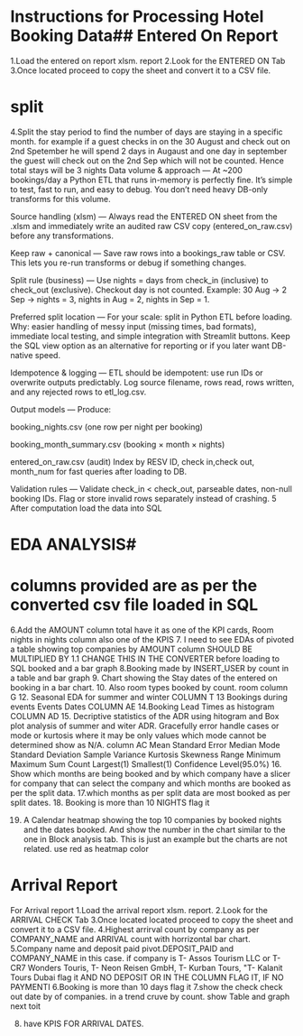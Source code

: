 # Instructions for Processing Hotel Booking Data## Entered On Report

1.Load the entered on report xlsm. report
2.Look for the ENTERED ON Tab
3.Once located proceed to copy the sheet and convert it to a CSV file.

# split

4.Split the stay period to find the number of days are staying in a specific month. for example if a guest checks in on the 30 August and check out on 2nd Spetember he will spend 2 days in Augaust and one day in september
the guest will check out on the 2nd Sep which will not be counted. Hence total stays will be 3 nights
Data volume & approach — At ~200 bookings/day  a Python ETL that runs in-memory is perfectly fine. It’s simple to test, fast to run, and easy to debug. You don’t need heavy DB-only transforms for this volume.

Source handling (xlsm) — Always read the ENTERED ON sheet from the .xlsm and immediately write an audited raw CSV copy (entered_on_raw.csv) before any transformations.

Keep raw + canonical — Save raw rows into a bookings_raw table or CSV. This lets you re-run transforms or debug if something changes.

Split rule (business) — Use nights = days from check_in (inclusive) to check_out (exclusive). Checkout day is not counted. Example: 30 Aug → 2 Sep → nights = 3, nights in Aug = 2, nights in Sep = 1.

Preferred split location — For your scale: split in Python ETL before loading. Why: easier handling of messy input (missing times, bad formats), immediate local testing, and simple integration with Streamlit buttons. Keep the SQL view option as an alternative for reporting or if you later want DB-native speed.

Idempotence & logging — ETL should be idempotent: use run IDs or overwrite outputs predictably. Log source filename, rows read, rows written, and any rejected rows to etl_log.csv.

Output models — Produce:

booking_nights.csv (one row per night per booking)

booking_month_summary.csv (booking × month × nights)

entered_on_raw.csv (audit)
Index by RESV ID, check in,check out, month_num for fast queries after loading to DB.

Validation rules — Validate check_in < check_out, parseable dates, non-null booking IDs. Flag or store invalid rows separately instead of crashing.
5 After computation load the data into SQL

# EDA ANALYSIS#

# columns provided are as per the converted csv file loaded in SQL

6.Add the AMOUNT column total have it as one of the KPI cards, Room nights in nights column also one of the KPIS
7. I need to see EDAs of pivoted a table showing top companies by AMOUNT column SHOULD BE MULTIPLIED BY 1.1 CHANGE THIS IN THE CONVERTER before loading to SQL booked and a bar graph
8.Booking made by INSERT_USER by count in a table and bar graph
9. Chart showing the Stay dates of the entered on booking in a bar chart.
10. Also room types booked by count. room column G
12. Seasonal EDA for summer and winter COLUMN T
13 Bookings during events Events Dates COLUMN AE
14.Booking Lead Times as histogram COLUMN AD
15. Decriptive statistics of the ADR using hitogram and Box plot analysis of summer and witer ADR. Gracefully error handle cases or mode or kurtosis where it may be only values which mode cannot be determined show as N/A. column AC
Mean
Standard Error
Median
Mode
Standard Deviation
Sample Variance
Kurtosis
Skewness
Range
Minimum
Maximum
Sum
Count
Largest(1)
Smallest(1)
Confidence Level(95.0%)
16. Show which months are being booked and by which company have a slicer for company that can select the company and which months are booked as per the split data.
17.which months as per split data are most booked as per split dates.
18. Booking is more than 10 NIGHTS  flag it

19. A Calendar heatmap showing the top 10 companies by booked nights and the dates booked. And show the number in the chart similar to the one in Block analysis tab. This is just an example but the charts are not related. use red as heatmap color

# Arrival Report

For Arrival report
1.Load the arrival report xlsm. report.
2.Look for the ARRIVAL CHECK Tab
3.Once located located proceed to copy the sheet and convert it to a CSV file.
4.Highest arrirval count by company as per COMPANY_NAME and ARRIVAL count with horrizontal bar chart.
5.Company name and deposit paid pivot.DEPOSIT_PAID and COMPANY_NAME in this case. if company is T- Assos Tourism LLC
 or T-CR7 Wonders Touris, T- Neon Reisen GmbH, T- Kurban Tours, "T- Kalanit Tours Dubai flag it AND NO DEPOSIT OR IN THE COLUMN FLAG IT, IF NO PAYMENTI
6.Booking is more than 10 days flag it
7.show the check check out date by of companies. in a trend cruve by count. show Table and graph next toit 

8. have KPIS FOR ARRIVAL DATES.
